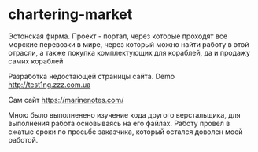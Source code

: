 # chartering-market

Эстонская фирма. Проект - портал, через которые проходят все морские перевозки в мире, через который можно найти работу в этой отрасли, а также покупка комплектующих для кораблей, да и продажу самих кораблей

Разработка недостающей страницы сайта. Demo http://test1ng.zzz.com.ua

Сам сайт https://marinenotes.com/

Мною было выполненено изучение кода другого верстальщика, для выполнения работа основываясь на его файлах. Работу провел в сжатые сроки по просьбе заказчика, который остался доволен моей работой.

